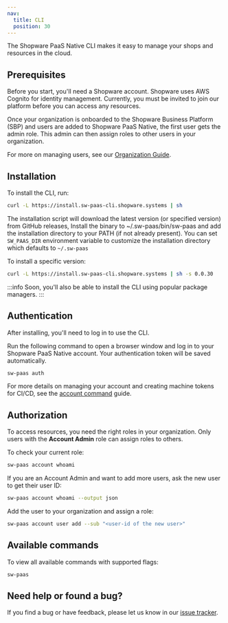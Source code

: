 ```yaml
---
nav:
  title: CLI
  position: 30
---
```


The Shopware PaaS Native CLI makes it easy to manage your shops and resources in the cloud.

## Prerequisites

Before you start, you'll need a Shopware account. Shopware uses AWS Cognito for identity management. Currently, you must be invited to join our platform before you can access any resources.

Once your organization is onboarded to the Shopware Business Platform (SBP) and users are added to Shopware PaaS Native, the first user gets the admin role. This admin can then assign roles to other users in your organization.

For more on managing users, see our [Organization Guide](../fundamentals/organization.md).

## Installation

To install the CLI, run:

```sh
curl -L https://install.sw-paas-cli.shopware.systems | sh
```

The installation script will download the latest version (or specified version) from GitHub releases, Install the binary to ~/.sw-paas/bin/sw-paas and add the installation directory to your PATH (if not already present). You can set `SW_PAAS_DIR` environment variable to customize the installation directory which defaults to `~/.sw-paas`

To install a specific version:

```sh
curl -L https://install.sw-paas-cli.shopware.systems | sh -s 0.0.30
```

:::info
Soon, you'll also be able to install the CLI using popular package managers.
:::

## Authentication

After installing, you'll need to log in to use the CLI.

Run the following command to open a browser window and log in to your Shopware PaaS Native account. Your authentication token will be saved automatically.

```sh
sw-paas auth
```

For more details on managing your account and creating machine tokens for CI/CD, see the [account command](./account) guide.

## Authorization

To access resources, you need the right roles in your organization. Only users with the **Account Admin** role can assign roles to others.

To check your current role:

```sh
sw-paas account whoami
```

If you are an Account Admin and want to add more users, ask the new user to get their user ID:

```sh
sw-paas account whoami --output json
```

Add the user to your organization and assign a role:

```sh
sw-paas account user add --sub "<user-id of the new user>"
```

## Available commands

To view all available commands with supported flags:

```sh
sw-paas
```

## Need help or found a bug?

If you find a bug or have feedback, please let us know in our [issue tracker](https://github.com/shopware/sw-paas/issues).
